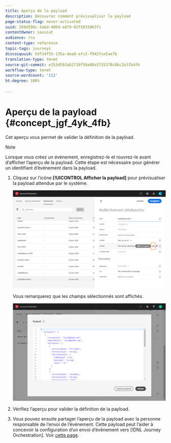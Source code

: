 ```yaml
---
title: Aperçu de la payload
description: Découvrez comment prévisualiser la payload
page-status-flag: never-activated
uuid: 269d590c-5a6d-40b9-a879-02f5033863fc
contentOwner: sauviat
audience: rns
content-type: reference
topic-tags: journeys
discoiquuid: 5df34f55-135a-4ea8-afc2-f9427ce5ae7b
translation-type: tm+mt
source-git-commit: e353d593ab2710f50a88a3715378c86c2e37b4f6
workflow-type: tm+mt
source-wordcount: '112'
ht-degree: 100%

---
```




# Aperçu de la payload {#concept_jgf_4yk_4fb}

Cet aperçu vous permet de valider la définition de la payload.

>[!NOTE]
>
>Lorsque vous créez un événement, enregistrez-le et rouvrez-le avant d’afficher l’aperçu de la payload. Cette étape est nécessaire pour générer un identifiant d’événement dans la payload.

1. Cliquez sur l’icône **[!UICONTROL Afficher la payload]** pour prévisualiser la payload attendue par le système.

   ![](../assets/journey13.png)

   Vous remarquerez que les champs sélectionnés sont affichés.

   ![](../assets/journey14.png)

1. Vérifiez l’aperçu pour valider la définition de la payload.

1. Vous pouvez ensuite partager l’aperçu de la payload avec la personne responsable de l’envoi de l’événement. Cette payload peut l’aider à concevoir la configuration d’un envoi d’événement vers [!DNL Journey Orchestration]. Voir [cette page](../event/additional-steps-to-send-events-to-journey-orchestration.md).
